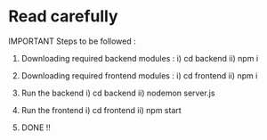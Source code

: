 # Read carefully

IMPORTANT Steps to be followed :

1) Downloading required backend modules : 
  i) cd backend
  ii) npm i

2) Downloading required frontend modules :
  i) cd frontend
  ii) npm i
  
3) Run the backend
  i) cd backend
  ii) nodemon server.js

4) Run the frontend
  i) cd frontend
  ii) npm start

5) DONE !!
